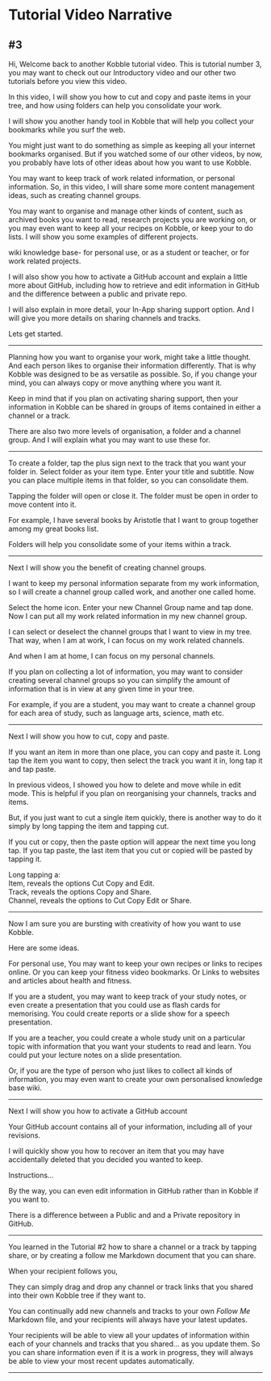# Tutorial Video Narrative
## #3
Hi, Welcome back to another Kobble tutorial video. This is tutorial number 3, you may want to check out our Introductory video and our other two tutorials before you view this video.

In this video, I will show you how to cut and copy and paste items in your tree, and how using folders can help you consolidate your work.

I will show you another handy tool in Kobble that will help you collect your bookmarks while you surf the web.

You might just want to do something as simple as keeping all your internet bookmarks organised. But if you watched some of our other videos, by now, you probably have lots of other ideas about how you want to use Kobble.

You may want to keep track of work related information, or personal information. So, in this video, I will share some more content management ideas, such as creating channel groups.

You may want to organise and manage other kinds of content, such as archived books you want to read, research projects you are working on, or you may even want to keep all your recipes on Kobble, or keep your to do lists. I will show you some examples of different projects.

wiki knowledge base- for personal use, or as a student or teacher, or for work related projects.

I will also show you how to activate a GitHub account and explain a little more about GitHub, including how to retrieve and edit information in GitHub and the difference between a public and private repo.

I will also explain in more detail, your In-App sharing support option. And I will give you more details on sharing channels and tracks.

Lets get started.

***

Planning how you want to organise your work, might take a little thought. And each person likes to organise their information differently. That is why Kobble was designed to be as versatile as possible. So, if you change your mind, you can always copy or move anything where you want it.

Keep in mind that if you plan on activating sharing support, then your information in Kobble can be shared in groups of items contained in either a channel or a track.

There are also two more levels of organisation, a folder and a channel group. And I will explain what you may want to use these for.

***

To create a folder, tap the plus sign next to the track that you want your folder in. Select folder as your item type. Enter your title and subtitle. Now you can place multiple items in that folder, so you can consolidate them.

Tapping the folder will open or close it. The folder must be open in order to move content into it.

For example, I have several books by Aristotle that I want to group together among my great books list.

Folders will help you consolidate some of your items within a track.
***

Next I will show you the benefit of creating channel groups.

I want to keep my personal information separate from my work information, so I will create a channel group called work, and another one called home.

Select the home icon. Enter your new Channel Group name and tap done. Now I can put all my work related information in my new channel group. 

I can select or deselect the channel groups that I want to view in my tree. That way, when I am at work, I can focus on my work related channels. 

And when I am at home, I can focus on my personal channels.

If you plan on collecting a lot of information, you may want to consider creating several channel groups so you can simplify the amount of information that is in view at any given time in your tree.

For example, if you are a student, you may want to create a channel group for each area of study, such as language arts, science, math etc.


***

Next I will show you how to cut, copy and paste.

If you want an item in more than one place, you can copy and paste it. Long tap the item you want to copy, then select the track you want it in, long tap it and tap paste.

In previous videos, I showed you how to delete and move while in edit mode. This is helpful if you plan on reorganising your channels, tracks and items.

But, if you just want to cut a single item quickly, there is another way to do it simply by long tapping the item and tapping cut. 

If you cut or copy, then the paste option will appear the next time you long tap. If you tap paste, the last item that you cut or copied will be pasted by tapping it.

Long tapping a:  
Item, reveals the options Cut Copy and Edit.  
Track, reveals the options Copy and Share.  
Channel, reveals the options to Cut Copy Edit or Share.  

***

Now I am sure you are bursting with creativity of how you want to use Kobble. 

Here are some ideas.

For personal use, You may want to keep your own recipes or links to recipes online. Or you can keep your fitness video bookmarks. Or Links to websites and articles about health and fitness.

If you are a student, you may want to keep track of your study notes, or even create a presentation that you could use as flash cards for memorising. You could create reports or a slide show for a speech presentation.

If you are a teacher, you could create a whole study unit on a particular topic with information that you want your students to read and learn. You could put your lecture notes on a slide presentation.

Or, if you are the type of person who just likes to collect all kinds of information, you may even want to create your own personalised knowledge base wiki.

***
Next I will show you how to activate a GitHub account

Your GitHub account contains all of your information, including all of your revisions.

I will quickly show you how to recover an item that you may have accidentally deleted that you decided you wanted to keep.

Instructions...

By the way, you can even edit information in GitHub rather than in Kobble if you want to.

There is a difference between a Public and and a Private repository in GitHub.


***

You learned in the Tutorial #2 how to share a channel or a track by tapping share, or by creating a follow me Markdown document that you can share.

When your recipient follows you,

They can simply drag and drop any channel or track links that you shared into their own Kobble tree if they want to.

You can continually add new channels and tracks to your own *Follow Me* Markdown file, and your recipients will always have your latest updates.

Your recipients will be able to view all your updates of information within each of your channels and tracks that you shared... as you update them. So you can share information even if it is a work in progress, they will always be able to view your most recent updates automatically.

***

